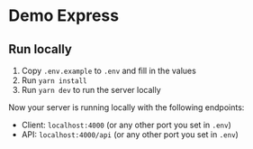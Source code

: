 # Demo Express

## Run locally

1. Copy `.env.example` to `.env` and fill in the values
2. Run `yarn install`
3. Run `yarn dev` to run the server locally

Now your server is running locally with the following endpoints:

- Client: `localhost:4000` (or any other port you set in `.env`)
- API: `localhost:4000/api` (or any other port you set in `.env`)
